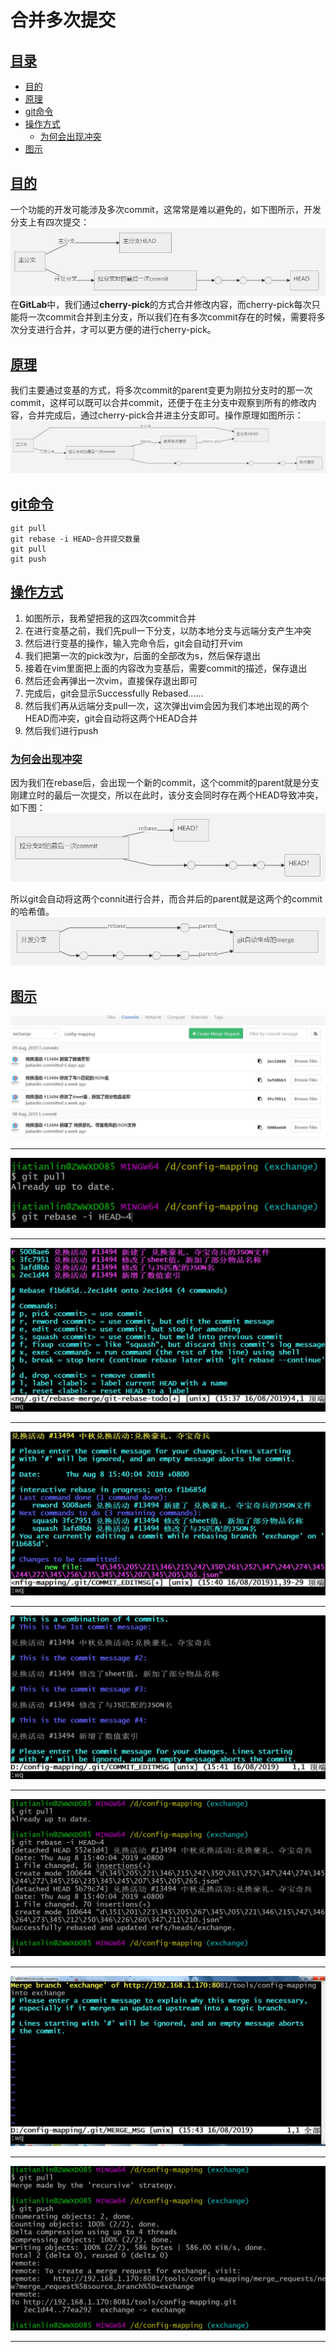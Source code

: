 # 合并多次提交

## [目录](#合并多次提交)

* [目的](#目的)
* [原理](#原理)
* [git命令](#git命令)
* [操作方式](#操作方式)
  * [为何会出现冲突](#为何会出现冲突)
* [图示](#图示)

## [目的](#目录)

一个功能的开发可能涉及多次commit，这常常是难以避免的，如下图所示，开发分支上有四次提交：
![avatar](/res/TIM截图20190819145149.jpg)
在**GitLab**中，我们通过**cherry-pick**的方式合并修改内容，而cherry-pick每次只能将一次commit合并到主分支，所以我们在有多次commit存在的时候，需要将多次分支进行合并，才可以更方便的进行cherry-pick。

## [原理](#目录)

我们主要通过变基的方式，将多次commit的parent变更为刚拉分支时的那一次commit，这样可以既可以合并commit，还便于在主分支中观察到所有的修改内容，合并完成后，通过cherry-pick合并进主分支即可。操作原理如图所示：
![avatar](/res/TIM截图20190819164710.jpg)

## [git命令](#目录)

```git
git pull
git rebase -i HEAD~合并提交数量
git pull
git push
```

## [操作方式](#目录)

1. 如图所示，我希望把我的这四次commit合并
2. 在进行变基之前，我们先pull一下分支，以防本地分支与远端分支产生冲突
3. 然后进行变基的操作，输入完命令后，git会自动打开vim
4. 我们把第一次的pick改为r，后面的全部改为s，然后保存退出
5. 接着在vim里面把上面的内容改为变基后，需要commit的描述，保存退出
6. 然后还会再弹出一次vim，直接保存退出即可
7. 完成后，git会显示Successfully Rebased......
8. 然后我们再从远端分支pull一次，这次弹出vim会因为我们本地出现的两个HEAD而冲突，git会自动将这两个HEAD合并
9. 然后我们进行push

### [为何会出现冲突](#操作方式)

因为我们在rebase后，会出现一个新的commit，这个commit的parent就是分支刚建立时的最后一次提交，所以在此时，该分支会同时存在两个HEAD导致冲突，如下图：
![avatar](/res/TIM截图20190819143211.jpg)

所以git会自动将这两个connit进行合并，而合并后的parent就是这两个的commit的哈希值。
![avatar](/res/TIM截图20190819145731.jpg)

## [图示](#目录)

![avatar](/res/TIM截图20190816153538.jpg)

---

![avatar](/res/TIM截图20190816153733.jpg)

---

![avatar](/res/TIM截图20190816154045.jpg)

---

![avatar](/res/TIM截图20190816154147.jpg)

---

![avatar](/res/TIM截图20190816154225.jpg)

---

![avatar](/res/TIM截图20190816154248.jpg)

---

![avatar](/res/TIM截图20190816154417.jpg)

---

![avatar](/res/TIM截图20190816154449.jpg)

---
